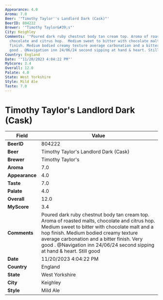 ```yaml
---
Appearance: 4.0
Aroma: 7.0
Beer: '"Timothy Taylor''s Landlord Dark (Cask)"'
BeerID: 804222
Brewer: '"Timothy Taylor&#39;s"'
City: Keighley
Comments: '"Poured dark ruby chestnut body tan cream top. Aroma of roasted malts,
  chocolate and citrus hop.  Medium sweet to bitter with chocolate malt and a hop
  finish. Medium bodied creamy texture average carbonation and a bitter finish. Very
  good . @Navigation inn 24/06/24 second sipping at hand & heart. Still good "'
Country: England
Date: '"11/20/2023 4:04:22 PM"'
MyScore: 3.4
Overall: 12.0
Palate: 4.0
State: West Yorkshire
Style: Mild Ale
Taste: 7.0
---
```


# Timothy Taylor's Landlord Dark (Cask)

| Field         | Value |
|---------------|-------|
| **BeerID** | 804222 |
| **Beer** | Timothy Taylor's Landlord Dark (Cask) |
| **Brewer** | Timothy Taylor&#39;s |
| **Aroma** | 7.0 |
| **Appearance** | 4.0 |
| **Taste** | 7.0 |
| **Palate** | 4.0 |
| **Overall** | 12.0 |
| **MyScore** | 3.4 |
| **Comments** | Poured dark ruby chestnut body tan cream top. Aroma of roasted malts, chocolate and citrus hop.  Medium sweet to bitter with chocolate malt and a hop finish. Medium bodied creamy texture average carbonation and a bitter finish. Very good . @Navigation inn 24/06/24 second sipping at hand & heart. Still good  |
| **Date** | 11/20/2023 4:04:22 PM |
| **Country** | England |
| **State** | West Yorkshire |
| **City** | Keighley |
| **Style** | Mild Ale |
